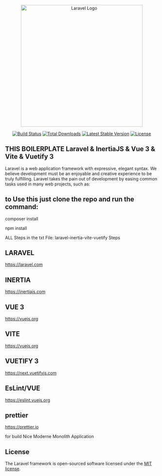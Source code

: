 <p align="center"><a href="https://laravel.com" target="_blank"><img src="https://raw.githubusercontent.com/laravel/art/master/logo-lockup/5%20SVG/2%20CMYK/1%20Full%20Color/laravel-logolockup-cmyk-red.svg" width="400" alt="Laravel Logo"></a></p>

<p align="center">
<a href="https://github.com/laravel/framework/actions"><img src="https://github.com/laravel/framework/workflows/tests/badge.svg" alt="Build Status"></a>
<a href="https://packagist.org/packages/laravel/framework"><img src="https://img.shields.io/packagist/dt/laravel/framework" alt="Total Downloads"></a>
<a href="https://packagist.org/packages/laravel/framework"><img src="https://img.shields.io/packagist/v/laravel/framework" alt="Latest Stable Version"></a>
<a href="https://packagist.org/packages/laravel/framework"><img src="https://img.shields.io/packagist/l/laravel/framework" alt="License"></a>
</p>

## THIS BOILERPLATE Laravel & InertiaJS & Vue 3 & Vite & Vuetify 3

Laravel is a web application framework with expressive, elegant syntax. We believe development must be an enjoyable and creative experience to be truly fulfilling. Laravel takes the pain out of development by easing common tasks used in many web projects, such as:

## to Use this just clone the repo and run the command:
composer install

npm install


ALL Steps in the txt File: laravel-inertia-vite-vuetify Steps

## LARAVEL
https://laravel.com

## INERTIA
https://inertiajs.com

## VUE 3
https://vuejs.org

## VITE
https://vuejs.org

## VUETIFY 3
https://next.vuetifyjs.com

## EsLint/VUE
https://eslint.vuejs.org

## prettier
https://prettier.io

for build Nice Moderne Monolith Application 


## License

The Laravel framework is open-sourced software licensed under the [MIT license](https://opensource.org/licenses/MIT).
